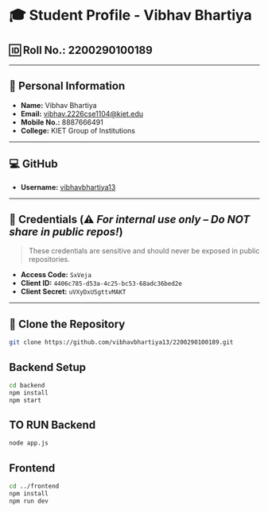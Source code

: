 # 🎓 Student Profile - Vibhav Bhartiya

## 🆔 Roll No.: 2200290100189

---

## 👤 Personal Information

- **Name:** Vibhav Bhartiya  
- **Email:** [vibhav.2226cse1104@kiet.edu](mailto:vibhav.2226cse1104@kiet.edu)  
- **Mobile No.:** 8887666491  
- **College:** KIET Group of Institutions  

---

## 💻 GitHub

- **Username:** [vibhavbhartiya13](https://github.com/vibhavbhartiya13)

---

## 🔐 Credentials (⚠️ *For internal use only – Do NOT share in public repos!*)

> These credentials are sensitive and should never be exposed in public repositories.

- **Access Code:** `SxVeja`  
- **Client ID:** `4406c785-d53a-4c25-bc53-68adc36bed2e`  
- **Client Secret:** `uVXyDxUSgttvMAKT`

---

## 📁 Clone the Repository

```bash
git clone https://github.com/vibhavbhartiya13/2200290100189.git
```

## Backend Setup
```bash
cd backend
npm install
npm start
```
## TO RUN Backend
```bash
node app.js
```
## Frontend
```bash
cd ../frontend
npm install
npm run dev
```

